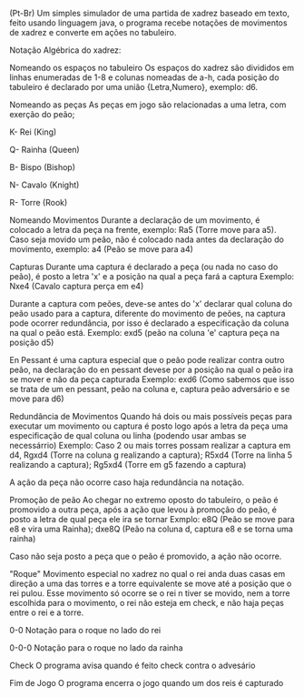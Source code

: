 (Pt-Br)
Um simples simulador de uma partida de xadrez baseado em texto, feito usando linguagem java, o programa recebe notações de movimentos de xadrez e converte em ações no tabuleiro.

Notação Algébrica do xadrez:

Nomeando os espaços no tabuleiro
  Os espaços do xadrez são divididos em linhas enumeradas de 1-8 e colunas nomeadas de a-h, cada posição do tabuleiro é declarado por uma união {Letra,Numero}, exemplo: d6.

Nomeando as peças
  As peças em jogo são relacionadas a uma letra, com exerção do peão;

   K- Rei (King)
   
   Q- Rainha (Queen)
   
   B- Bispo (Bishop)
   
   N- Cavalo (Knight)
   
   R- Torre (Rook)

Nomeando Movimentos
  Durante a declaração de um movimento, é colocado a letra da peça na frente, exemplo: Ra5 (Torre move para a5).
  Caso seja movido um peão, não é colocado nada antes da declaração do movimento, exemplo: a4 (Peão se move para a4)

Capturas
  Durante uma captura é declarado a peça (ou nada no caso do peão), é posto a letra 'x' e a posição na qual a peça fará a captura
  Exemplo: Nxe4 (Cavalo captura perça em e4)

  Durante a captura com peões, deve-se antes do 'x' declarar qual coluna do peão usado para a captura, diferente do movimento de peões, na captura pode ocorrer redundância, por isso
  é declarado a especificação da coluna na qual o peão está.
  Exemplo: exd5 (peão na coluna 'e' captura peça na posição d5)

  En Pessant é uma captura especial que o peão pode realizar contra outro peão, na declaração do en pessant devese por a posição na qual o peão ira se mover e não da peça capturada
  Exemplo: exd6 (Como sabemos que isso se trata de um en pessant, peão na coluna e, captura peão adversário e se move para d6)

Redundância de Movimentos
  Quando há dois ou mais possíveis peças para executar um movimento ou captura é posto logo após a letra da peça uma especificação de qual coluna ou linha (podendo usar ambas se necessárrio)
  Exemplo: Caso 2 ou mais torres possam realizar a captura em d4, Rgxd4 (Torre na coluna g realizando a captura); R5xd4 (Torre na linha 5 realizando a captura); Rg5xd4 (Torre em g5 fazendo a captura)
  
  A ação da peça não ocorre caso haja redundância na notação.

Promoção de  peão 
  Ao chegar no extremo oposto do tabuleiro, o peão é promovido a outra peça, após a ação que levou à promoção do peão, é posto a letra de qual peça ele ira se tornar
  Exmplo: e8Q (Peão se move para e8 e vira uma Rainha); dxe8Q (Peão na coluna d, captura e8 e se torna uma rainha)

  Caso não seja posto a peça que o peão é promovido, a ação não ocorre.

"Roque"
  Movimento especial no xadrez no qual o rei anda duas casas em direção a uma das torres e a torre equivalente se move até a posição que o rei pulou.
  Esse movimento só ocorre se o rei n tiver se movido, nem a torre escolhida para o movimento, o rei não esteja em check, e não haja peças entre o rei e a torre.

  0-0
  Notação para o roque no lado do rei

  0-0-0 
  Notação para o roque no lado da rainha

Check
  O programa avisa quando é feito check contra o advesário

Fim de Jogo
  O programa encerra o jogo quando um dos reis é capturado


